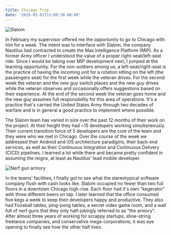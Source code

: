 ```yaml
---
title: Chicago Trip
date: '2019-03-01T13:00:38-08:00'
---
```

![Slalom](/blog-v3/assets/slalom.jpg)

In February my supervisor offered me the opportunity to go to Chicago with him for a week.  The intent was to interface with Slalom, the company Nautilus had contracted to create the Max Intelligence Platform (MIP).  As a former Army officer I understood the value of a proper right-seat/left-seat ride. Since I would be taking over MIP development next, I jumped at the learning opportunity.  For the non-soldiers among us, a left-seat/right-seat is the practice of having the incoming unit for a rotation sitting on the left (the passengers seat) for the first week while the veteran drives. For the second week the veteran and the new guy switch places and the new guy drives while the veteran observes and occasionally offers suggestions based on their experience.  At the end of the second week the veteran goes home and the new guy assumes full responsibility for this area of operations.  It's a practice that's carried the United States Army through two decades of warfare and is in general a good practice to implement where possible.

The Slalom team has varied in size over the past 12 months of their work on the project. At their height they had ~15 developers working simultaneously.  Their current transition force of 5 developers are the core of the team and they were who we met in Chicago.  Over the course of the week we addressed their Android and iOS architecture paradigms, their back-end services, as well as their Continuous Integration and Continuous Delivery (CICD) pipelines.  I learned a lot while there and became pretty confident in assuming the reigns, at least as Nautilus' lead mobile developer.  

![Nerf gun armory](/blog-v3/assets/armory.jpg)

In the teams' facilities, I finally got to see what the stereotypical software company flush with cash looks like.  Slalom occupied no fewer than two full floors in a downtown Chicago high-rise.  Each floor had it's own "kegerator" with three different beers on tap.  I later learned that the office consumed five kegs a week to keep their developers happy and productive.  They also had Foosball tables, ping-pong tables, a secret video game room, and a wall full of nerf guns that they only half-jokingly referred to as "the armory".  After almost three years of working for scrappy startups, shoe-string freelance companies, and conservative mega-corporations, it was eye opening to finally see how the other half lives.
